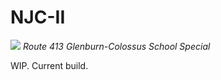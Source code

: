 # NJC-II

![](https://cdn.discordapp.com/attachments/836439778609201165/941800999306289182/OMSI2_20220208_153758.jpg)
*Route 413 Glenburn-Colossus School Special*

WIP. Current build.

